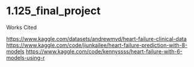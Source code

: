 # 1.125_final_project

Works Cited

https://www.kaggle.com/datasets/andrewmvd/heart-failure-clinical-data
https://www.kaggle.com/code/jiunkailee/heart-failure-prediction-with-8-models
https://www.kaggle.com/code/kennyssss/heart-failure-with-6-models-using-r
